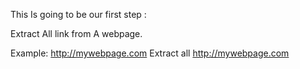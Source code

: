 This Is going to be our first step :

Extract All link from A webpage.

Example:
 <a href="http://mywebpage.com">http://mywebpage.com</a>
 Extract all http://mywebpage.com
